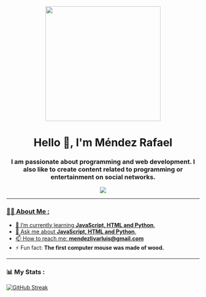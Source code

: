 <div id="header" align="center">
	<img src="[https://drive.google.com/file/d/148BX2l9dS7FBoRXXGzZlYWV3aNW9DbxW/view?usp=sharing](https://scontent-mia3-1.xx.fbcdn.net/v/t39.30808-6/213301503_1799036250277010_3766955626775191865_n.jpg?_nc_cat=100&ccb=1-7&_nc_sid=e3f864&_nc_ohc=2D9-T59NOsMAX-NOQ09&_nc_ht=scontent-mia3-1.xx&oh=00_AfDEx0t4Ko6KpxY_RnDZSVtudppUHRFj_JdZ53EqfB7k-Q&oe=646FFC75)" width="300" />
	<h1 align="center">Hello 👋, I'm Méndez Rafael</h1>
	<h3 align="center">I am passionate about programming and web development. I also like to create content related to programming or entertainment on social networks.</h3>  
</div>
<div id="badges" align="center">
	<a href="https://youtu.be/5BmsiKo3JjI" />
	<img src="https://img.shields.io/youtube/views/5BmsiKo3JjI?color=black&label=video&logo=Youtube&logoColor=red&style=for-the-badge" />
</div>

---
### 👨‍💻 About Me :
- 🌱 I’m currently learning **JavaScript, HTML and Python**.
- 💬 Ask me about **JavaScript, HTML and Python**.
- 📫 How to reach me: **mendezlivarluis@gmail.com**
- ⚡ Fun fact: **The first computer mouse was made of wood.**
<!--
**CapCut/CapCut** is a ✨ _special_ ✨ repository because its `README.md` (this file) appears on your GitHub profile.


Here are some ideas to get you started:


- 🔭 I’m currently working on ...
- 🌱 I’m currently learning ...
- 👯 I’m looking to collaborate on ...
- 🤔 I’m looking for help with ...
- 💬 Ask me about ...
- 📫 How to reach me: ...
- 😄 Pronouns: ...
- ⚡ Fun fact: ...
-->
---

### 📊 My Stats :

[![GitHub Streak](http://github-readme-streak-stats.herokuapp.com?user=CapCut&theme=dark&hide_border=true&border_radius=4&date_format=j%20M%5B%20Y%5D)](https://git.io/streak-stats)
